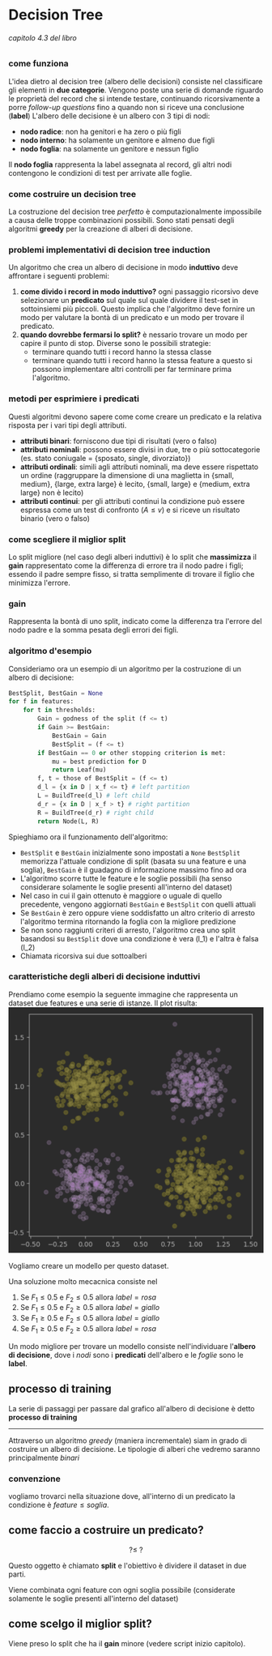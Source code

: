 # Decision Tree
###### capitolo 4.3 del libro

### come funziona
L'idea dietro al decision tree (albero delle decisioni) consiste nel classificare gli elementi in **due categorie**.
Vengono poste una serie di domande riguardo le proprietà del record che si intende testare, continuando ricorsivamente a porre *follow-up questions* fino a quando non si riceve una conclusione (**label**)
L'albero delle decisione è un albero con 3 tipi di nodi:
- **nodo radice**: non ha genitori e ha zero o più figli
- **nodo interno**: ha solamente un genitore e almeno due figli
- **nodo foglia**: na solamente un genitore e nessun figlio

Il **nodo foglia** rappresenta la label assegnata al record, gli altri nodi contengono le condizioni di test per arrivate alle foglie.

### come costruire un decision tree

La costruzione del decision tree *perfetto* è computazionalmente impossibile a causa delle troppe combinazioni possibili.
Sono stati pensati degli algoritmi **greedy** per la creazione di alberi di decisione.

### problemi implementativi di decision tree induction
Un algoritmo che crea un albero di decisione in modo **induttivo** deve affrontare i seguenti problemi:
1. **come divido i record in modo induttivo?** ogni passaggio ricorsivo deve selezionare un **predicato** sul quale sul quale dividere il test-set in sottoinsiemi più piccoli. Questo implica che l'algoritmo deve fornire un modo per valutare la bontà di un predicato e un modo per trovare il predicato.
2. **quando dovrebbe fermarsi lo split?** è nessario trovare un modo per capire il punto di stop. Diverse sono le possibili strategie:
   - terminare quando tutti i record hanno la stessa classe
   - terminare quando tutti i record hanno la stessa feature
a questo si possono implementare altri controlli per far terminare prima l'algoritmo.

### metodi per esprimiere i predicati
Questi algoritmi devono sapere come come creare un predicato e la relativa risposta per i vari tipi degli attributi.
- **attributi binari**: forniscono due tipi di risultati (vero o falso)
- **attributi nominali**: possono essere divisi in due, tre o più sottocategorie (es. stato coniugale = {sposato, single, divorziato})
- **attributi ordinali**: simili agli attributi nominali, ma deve essere rispettato un ordine (raggruppare la dimensione di una maglietta in {small, medium}, {large, extra large} è lecito, {small, large} e {medium, extra large} non è lecito)
- **attributi continui**: per gli attributi continui la condizione può essere espressa come un test di confronto ($A \le v$) e si riceve un risultato binario (vero o falso)

### come scegliere il miglior split
Lo split migliore (nel caso degli alberi induttivi) è lo split che **massimizza** il **gain** rappresentato come la differenza di errore tra il nodo padre i figli; essendo il padre sempre fisso, si tratta semplimente di trovare il figlio che minimizza l'errore.

### gain
Rappresenta la bontà di uno split, indicato come la differenza tra l'errore del nodo padre e la somma pesata degli errori dei figli.

### algoritmo d'esempio
Consideriamo ora un esempio di un algoritmo per la costruzione di un albero di decisione:
```python
BestSplit, BestGain = None
for f in features:
    for t in thresholds:
        Gain = godness of the split (f <= t)
        if Gain >= BestGain:
            BestGain = Gain
            BestSplit = (f <= t)
        if BestGain == 0 or other stopping criterion is met:
            mu = best prediction for D
            return Leaf(mu)
        f, t = those of BestSplit = (f <= t)
        d_l = {x in D | x_f <= t} # left partition
        L = BuildTree(d_l) # left child
        d_r = {x in D | x_f > t} # right partition
        R = BuildTree(d_r) # right child
        return Node(L, R)
```
Spieghiamo ora il funzionamento dell'algoritmo:
- `BestSplit` e `BestGain` inizialmente sono impostati a `None`
`BestSplit` memorizza l'attuale condizione di split (basata su una feature e una soglia), `BestGain` è il guadagno di informazione massimo fino ad ora
- L'algoritmo scorre tutte le feature e le soglie possibili (ha senso considerare solamente le soglie presenti all'interno del dataset)
- Nel caso in cui il gain ottenuto è maggiore o uguale di quello precedente, vengono aggiornati `BestGain` e `BestSplit` con quelli attuali
- Se `BestGain` è zero oppure viene soddisfatto un altro criterio di arresto l'algoritmo termina ritornando la foglia con la migliore predizione
- Se non sono raggiunti criteri di arresto, l'algoritmo crea uno split basandosi su `BestSplit` dove una condizione è vera (l_1) e l'altra è falsa (l_2)
- Chiamata ricorsiva sui due sottoalberi




### caratteristiche degli alberi di decisione induttivi







Prendiamo come esempio la seguente immagine che rappresenta un dataset due features e una serie di istanze.
Il plot risulta:
![immagine](../assets/4-quadrants.png)



Vogliamo creare un modello per questo dataset.

Una soluzione molto mecacnica consiste nel
1. Se $F_1 \le 0.5$ e $F_2 \le 0.5$ allora $label = rosa$
2. Se $F_1 \le 0.5$ e $F_2 \ge 0.5$ allora $label = giallo$
3. Se $F_1 \ge 0.5$ e $F_2 \le 0.5$ allora $label = giallo$
4. Se $F_1 \ge 0.5$ e $F_2 \ge 0.5$ allora $label = rosa$

Un modo migliore per trovare un modello consiste nell'individuare l'**albero di decisione**, dove i *nodi* sono i **predicati** dell'albero e le *foglie* sono le **label**.

## processo di training
La serie di passaggi per passare dal grafico all'albero di decisione è detto **processo di training**

---

Attraverso un algoritmo *greedy* (maniera incrementale) siam in grado di costruire un albero di decisione. Le tipologie di alberi che vedremo saranno principalmente *binari*
### convenzione
vogliamo trovarci nella situazione dove, all'interno di un predicato la condizione è $feature \le soglia$.

## come faccio a costruire un predicato?
$$
? \le \ ?
$$

Questo oggetto è chiamato **split** e l'obiettivo è dividere il dataset in due parti.

Viene combinata ogni feature con ogni soglia possibile (considerate solamente le soglie presenti all'interno del dataset)

## come scelgo il miglior split?
Viene preso lo split che ha il **gain** minore (vedere script inizio capitolo).
